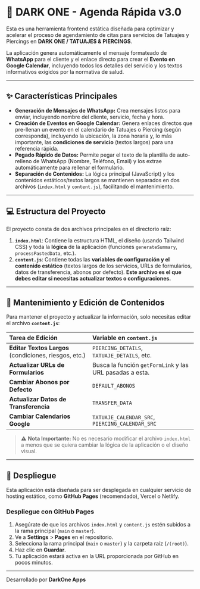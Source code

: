 # 🚀 DARK ONE - Agenda Rápida v3.0

Esta es una herramienta frontend estática diseñada para optimizar y acelerar el proceso de agendamiento de citas para servicios de Tatuajes y Piercings en **DARK ONE / TATUAJES & PIERCINGS**.

La aplicación genera automáticamente el mensaje formateado de **WhatsApp** para el cliente y el enlace directo para crear el **Evento en Google Calendar**, incluyendo todos los detalles del servicio y los textos informativos exigidos por la normativa de salud.

---

## ✨ Características Principales

* **Generación de Mensajes de WhatsApp:** Crea mensajes listos para enviar, incluyendo nombre del cliente, servicio, fecha y hora.
* **Creación de Eventos en Google Calendar:** Genera enlaces directos que pre-llenan un evento en el calendario de Tatuajes o Piercing (según corresponda), incluyendo la ubicación, la zona horaria y, lo más importante, las **condiciones de servicio** (textos largos) para una referencia rápida.
* **Pegado Rápido de Datos:** Permite pegar el texto de la plantilla de auto-relleno de WhatsApp (Nombre, Teléfono, Email) y los extrae automáticamente para rellenar el formulario.
* **Separación de Contenidos:** La lógica principal (JavaScript) y los contenidos estáticos/textos largos se mantienen separados en dos archivos (`index.html` y `content.js`), facilitando el mantenimiento.

---

## 💻 Estructura del Proyecto

El proyecto consta de dos archivos principales en el directorio raíz:

1.  **`index.html`**: Contiene la estructura HTML, el diseño (usando Tailwind CSS) y toda la **lógica** de la aplicación (funciones `generateSummary`, `processPastedData`, etc.).
2.  **`content.js`**: Contiene todas las **variables de configuración y el contenido estático** (textos largos de los servicios, URLs de formularios, datos de transferencia, abonos por defecto). **Este archivo es el que debes editar si necesitas actualizar textos o configuraciones.**

---

## 🔧 Mantenimiento y Edición de Contenidos

Para mantener el proyecto y actualizar la información, solo necesitas editar el archivo **`content.js`**:

| Tarea de Edición | Variable en `content.js` |
| :--- | :--- |
| **Editar Textos Largos** (condiciones, riesgos, etc.) | `PIERCING_DETAILS`, `TATUAJE_DETAILS`, etc. |
| **Actualizar URLs de Formularios** | Busca la función `getFormLink` y las URL pasadas a esta. |
| **Cambiar Abonos por Defecto** | `DEFAULT_ABONOS` |
| **Actualizar Datos de Transferencia** | `TRANSFER_DATA` |
| **Cambiar Calendarios Google** | `TATUAJE_CALENDAR_SRC`, `PIERCING_CALENDAR_SRC` |

> ⚠️ **Nota Importante:** No es necesario modificar el archivo `index.html` a menos que se quiera cambiar la lógica de la aplicación o el diseño visual.

---

## 🚀 Despliegue

Esta aplicación está diseñada para ser desplegada en cualquier servicio de hosting estático, como **GitHub Pages** (recomendado), Vercel o Netlify.

### Despliegue con GitHub Pages

1.  Asegúrate de que los archivos `index.html` y `content.js` estén subidos a la rama principal (`main` o `master`).
2.  Ve a **Settings** > **Pages** en el repositorio.
3.  Selecciona la rama principal (`main` o `master`) y la carpeta raíz (`/(root)`).
4.  Haz clic en **Guardar**.
5.  Tu aplicación estará activa en la URL proporcionada por GitHub en pocos minutos.

---

Desarrollado por **DarkOne Apps**
 
